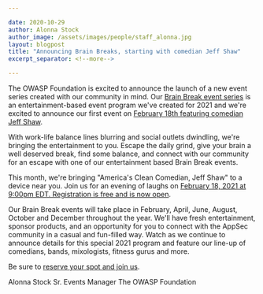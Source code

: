 ```yaml
---

date: 2020-10-29
author: Alonna Stock
author_image: /assets/images/people/staff_alonna.jpg
layout: blogpost
title: "Announcing Brain Breaks, starting with comedian Jeff Shaw"
excerpt_separator: <!--more-->

---
```


The OWASP Foundation is excited to announce the launch of a new event series created with our community in mind. Our [Brain Break event series](https://brainbreak.owasp.org/) is an entertainment-based event program we've created for 2021 and we're excited to announce our first event on [February 18th featuring comedian Jeff Shaw](https://www.eventbrite.com/e/brain-break-featuring-comedian-jeff-shaw-tickets-138857333021?aff=Websitelink).

 <!--more-->

With work-life balance lines blurring and social outlets dwindling, we're bringing the entertainment to you. Escape the daily grind, give your brain a well deserved break, find some balance, and connect with our community for an escape with one of our entertainment based Brain Break events.

This month, we're bringing "America's Clean Comedian, Jeff Shaw" to a device near you. Join us for an evening of laughs on [February 18, 2021 at 9:00pm EDT. Registration is free and is now open](https://www.eventbrite.com/e/brain-break-featuring-comedian-jeff-shaw-tickets-138857333021?aff=Websitelink).

Our Brain Break events will take place in February, April, June, August, October and December throughout the year. We'll have fresh entertainment, sponsor products, and an opportunity for you to connect with the AppSec community in a casual and fun-filled way. Watch as we continue to announce details for this special 2021 program and feature our line-up of comedians, bands, mixologists, fitness gurus and more. 

Be sure to [reserve your spot and join us](https://brainbreak.owasp.org/).

Alonna Stock 
Sr. Events Manager 
The OWASP Foundation

